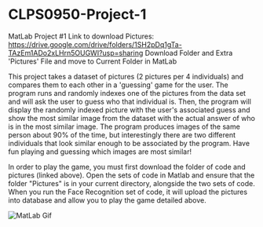 # CLPS0950-Project-1
MatLab Project #1
Link to download Pictures: https://drive.google.com/drive/folders/1SH2pDq1gTa-TAzEm1ADo2xLHrn5OUGWI?usp=sharing
Download Folder and Extra 'Pictures' File and move to Current Folder in MatLab

This project takes a dataset of pictures (2 pictures per 4 individuals) and compares them to each other in a 'guessing' game for the user. The program runs and randomly indexes one of the pictures from the data set and will ask the user to guess who that individual is. Then, the program will display the randomly indexed picture with the user's associated guess and show the most similar image from the dataset with the actual answer of who is in the most similar image. The program produces images of the same person about 90% of the time, but interestingly there are two different individuals that look similar enough to be associated by the program. Have fun playing and guessing which images are most similar!

In order to play the game, you must first download the folder of code and pictures (linked above). Open the sets of code in Matlab and ensure that the folder "Pictures" is in your current directory, alongside the two sets of code. When you run the Face Recognition set of code, it will upload the pictures into database and allow you to play the game detailed above. 

![MatLab Gif](https://user-images.githubusercontent.com/79659030/110490159-0c186900-80be-11eb-999f-3220b971bbec.gif)
